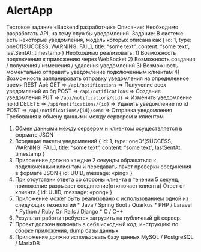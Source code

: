 # AlertApp
Тестовое задание «Backend разработчик»
Описание: Необходимо разработать API, на тему службы уведомлений.
Задание: В системе есть некоторые уведомления, модель которых описана как {
    id: 1,
    type: oneOf[SUCCESS, WARNING, FAIL],
    title: “some text“,
    content: “some text“,
    lastSentAt: timestamp
}
Необходимо реализовать: 1) Возможность подключения к приложению через WebSocket
2) Возможность создания / получения / изменения / удаления уведомлений
3) Возможность моментально отправить уведомление подключенным клиентам
4) Возможность запланировать отправку уведомления на определенное время
REST Api: GET => `/api/notifications` => Получение всех уведомлений из бд
POST => `/api/notifications` => Создание уведомления
PUT => `/api/notifications/{id}` => Изменить уведомление по id
DELETE => `/api/notifications/{id}` => Удалить уведомление по id
POST => `/api/notifications/{id}/send` => Отправка уведомления
Требования к обмену данными между сервером и клиентом
1) Обмен данными между сервером и клиентом осуществляется в формате JSON
2) Входящие пакеты уведомлений {
    id: 1,
    type: oneOf[SUCCESS, WARNING, FAIL],
    title: “some text“,
    content: “some text“,
    lastSentAt: timestamp
}
3) Приложение должно каждые 2 секунды обращаться к подключенным
клиентам и передавать пакет проверки соединения в формате JSON {
    id: UUID,
    message: «ping»
}
4) При отсутствии ответа со стороны клиента в течении 5 секунд, приложение
разрывает соединение(отключает клиента)
Ответ от клиента {
    id: UUID,
    message: «pong»
}
5) Приложение может быть реализовано с использованием одной из следующих
технологий * Java / Spring Boot / Quarkus * PHP / Laravel * Python / Ruby On Rails / Django * C / C++
6) Результат работы требуется загрузить на публичный git сервер.
7) Проект должен включать в себя исходный код, инструкцию по сборке
приложения, dump базы данных
8) Приложение должно использовать базу данных MySQL / PostgreSQL / MariaDB

